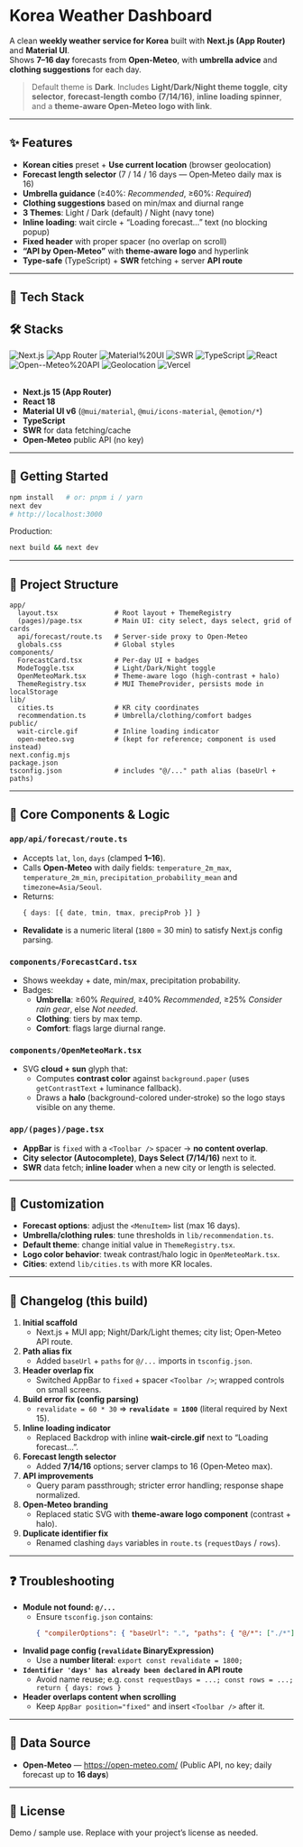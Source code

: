 # Korea Weather Dashboard

A clean **weekly weather service for Korea** built with **Next.js (App Router)** and **Material UI**.  
Shows **7–16 day** forecasts from **Open‑Meteo**, with **umbrella advice** and **clothing suggestions** for each day.

> Default theme is **Dark**. Includes **Light/Dark/Night theme toggle**, **city selector**, **forecast‑length combo (7/14/16)**, **inline loading spinner**, and a **theme‑aware Open‑Meteo logo with link**.

---

## ✨ Features

- **Korean cities** preset + **Use current location** (browser geolocation)
- **Forecast length selector** (7 / 14 / 16 days — Open‑Meteo daily max is 16)
- **Umbrella guidance** (≥40%: *Recommended*, ≥60%: *Required*)
- **Clothing suggestions** based on min/max and diurnal range
- **3 Themes**: Light / Dark (default) / Night (navy tone)
- **Inline loading**: wait circle + “Loading forecast…” text (no blocking popup)
- **Fixed header** with proper spacer (no overlap on scroll)
- **“API by Open‑Meteo”** with **theme‑aware logo** and hyperlink
- **Type‑safe** (TypeScript) + **SWR** fetching + server **API route**

---

## 🧰 Tech Stack


## 🛠️ Stacks
![Next.js](https://img.shields.io/badge/Next.js-15-black?logo=next.js&logoColor=white)
![App Router](https://img.shields.io/badge/App%20Router-enabled-blue?style=flat-square)
![Material%20UI](https://img.shields.io/badge/Material%20UI-6.x-007FFF?logo=mui&logoColor=white)
![SWR](https://img.shields.io/badge/SWR-data--fetching-000000?style=flat-square)
![TypeScript](https://img.shields.io/badge/TypeScript-5.x-3178C6?logo=typescript&logoColor=white)
![React](https://img.shields.io/badge/React-18-61DAFB?logo=react&logoColor=black)
![Open--Meteo%20API](https://img.shields.io/badge/Open--Meteo-API-green?style=flat-square)
![Geolocation](https://img.shields.io/badge/Browser-Geolocation-FF6F00?style=flat-square)
![Vercel](https://img.shields.io/badge/Deploy-Vercel-black?logo=vercel&logoColor=white)
<br/><br/>


- **Next.js 15 (App Router)**
- **React 18**
- **Material UI v6** (`@mui/material`, `@mui/icons-material`, `@emotion/*`)
- **TypeScript**
- **SWR** for data fetching/cache
- **Open‑Meteo** public API (no key)

---

## 🚀 Getting Started

```bash
npm install   # or: pnpm i / yarn
next dev
# http://localhost:3000
```

Production:
```bash
next build && next dev
```

---

## 📁 Project Structure

```
app/
  layout.tsx              # Root layout + ThemeRegistry
  (pages)/page.tsx        # Main UI: city select, days select, grid of cards
  api/forecast/route.ts   # Server-side proxy to Open-Meteo
  globals.css             # Global styles
components/
  ForecastCard.tsx        # Per-day UI + badges
  ModeToggle.tsx          # Light/Dark/Night toggle
  OpenMeteoMark.tsx       # Theme-aware logo (high-contrast + halo)
  ThemeRegistry.tsx       # MUI ThemeProvider, persists mode in localStorage
lib/
  cities.ts               # KR city coordinates
  recommendation.ts       # Umbrella/clothing/comfort badges
public/
  wait-circle.gif         # Inline loading indicator
  open-meteo.svg          # (kept for reference; component is used instead)
next.config.mjs
package.json
tsconfig.json             # includes "@/..." path alias (baseUrl + paths)
```

---

## 🧠 Core Components & Logic

### `app/api/forecast/route.ts`
- Accepts `lat`, `lon`, `days` (clamped **1–16**).
- Calls **Open‑Meteo** with daily fields: `temperature_2m_max`, `temperature_2m_min`, `precipitation_probability_mean` and `timezone=Asia/Seoul`.
- Returns:
  ```ts
  { days: [{ date, tmin, tmax, precipProb }] }
  ```
- **Revalidate** is a numeric literal (`1800` = 30 min) to satisfy Next.js config parsing.

### `components/ForecastCard.tsx`
- Shows weekday + date, min/max, precipitation probability.
- Badges:
  - **Umbrella**: ≥60% *Required*, ≥40% *Recommended*, ≥25% *Consider rain gear*, else *Not needed*.
  - **Clothing**: tiers by max temp.
  - **Comfort**: flags large diurnal range.

### `components/OpenMeteoMark.tsx`
- SVG **cloud + sun** glyph that:
  - Computes **contrast color** against `background.paper` (uses `getContrastText` + luminance fallback).
  - Draws a **halo** (background-colored under‑stroke) so the logo stays visible on any theme.

### `app/(pages)/page.tsx`
- **AppBar** is `fixed` with a `<Toolbar />` spacer → **no content overlap**.
- **City selector (Autocomplete)**, **Days Select (7/14/16)** next to it.
- **SWR** data fetch; **inline loader** when a new city or length is selected.

---

## 🔧 Customization

- **Forecast options**: adjust the `<MenuItem>` list (max 16 days).
- **Umbrella/clothing rules**: tune thresholds in `lib/recommendation.ts`.
- **Default theme**: change initial value in `ThemeRegistry.tsx`.
- **Logo color behavior**: tweak contrast/halo logic in `OpenMeteoMark.tsx`.
- **Cities**: extend `lib/cities.ts` with more KR locales.

---

## 🧩 Changelog (this build)

1. **Initial scaffold**
   - Next.js + MUI app; Night/Dark/Light themes; city list; Open‑Meteo API route.
2. **Path alias fix**
   - Added `baseUrl` + `paths` for `@/...` imports in `tsconfig.json`.
3. **Header overlap fix**
   - Switched AppBar to `fixed` + spacer `<Toolbar />`; wrapped controls on small screens.
4. **Build error fix (config parsing)**
   - `revalidate = 60 * 30` ⇒ **`revalidate = 1800`** (literal required by Next 15).
5. **Inline loading indicator**
   - Replaced Backdrop with inline **wait-circle.gif** next to “Loading forecast…”. 
6. **Forecast length selector**
   - Added **7/14/16** options; server clamps to 16 (Open‑Meteo max).
7. **API improvements**
   - Query param passthrough; stricter error handling; response shape normalized.
8. **Open‑Meteo branding**
   - Replaced static SVG with **theme-aware logo component** (contrast + halo).
9. **Duplicate identifier fix**
   - Renamed clashing `days` variables in `route.ts` (`requestDays` / `rows`).

---

## ❓ Troubleshooting

- **Module not found: `@/...`**
  - Ensure `tsconfig.json` contains:
    ```json
    { "compilerOptions": { "baseUrl": ".", "paths": { "@/*": ["./*"] } } }
    ```
- **Invalid page config (`revalidate` BinaryExpression)**
  - Use a **number literal**: `export const revalidate = 1800;`
- **`Identifier 'days' has already been declared` in API route**
  - Avoid name reuse; e.g. `const requestDays = ...; const rows = ...; return { days: rows }`
- **Header overlaps content when scrolling**
  - Keep `AppBar position="fixed"` and insert `<Toolbar />` after it.

---

## 🔗 Data Source

- **Open‑Meteo** — https://open-meteo.com/ (Public API, no key; daily forecast up to **16 days**)

---

## 📜 License

Demo / sample use. Replace with your project’s license as needed.
